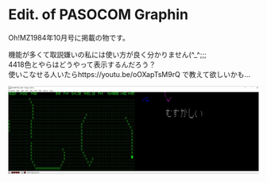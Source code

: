 # Edit. of PASOCOM Graphin
Oh!MZ1984年10月号に掲載の物です。  

機能が多くて取説嫌いの私には使い方が良く分かりません(^_^;;;  
4418色とやらはどうやって表示するんだろう？  
使いこなせる人いたらhttps://youtu.be/oOXapTsM9rQ で教えて欲しいかも…  

![screen_capture](https://github.com/mkomakonkon/MZ-2000/blob/master/Oh!MZ/198410_Edit_of_PASOCOM_Graphinc/screen_capture.jpg "screen_capture")
